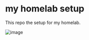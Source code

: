 # my homelab setup

This repo the setup for my homelab.

![image](https://github.com/clemak27/homelab/assets/26412249/f6d92603-4be2-40f5-8254-31cf9a7de758)

<!-- markdownlint-disable -->
<!-- It currently consists of a server running NixOS, with k3s to deploy containers. -->

<!-- ## Structure -->

<!-- - `cluster` -->
<!--   definition of all services running in the cluster -->
<!-- - `hosts` -->
<!--   configuration files for server and virtual machine -->
<!-- - `modules` -->
<!--   general configuration files used by all hosts -->
<!-- - `setup` -->
<!--   notes for setting up my homelab -->

<!-- ## Hardware -->

<!-- - Fractal Node 304 -->
<!-- - AMD Ryzen 5 3600 -->
<!-- - ASRock A520M-ITX -->
<!-- - 16 GB RAM -->
<!-- - 256 GB SSD -->
<!-- - 4 TB HDD -->

<!-- ## Software -->

<!-- ### NixOS -->

<!-- My homelab runs [NixOS](https://nixos.org/). The host's `configuration.nix` sets -->
<!-- the base and machine-specific settings and imports from `modules` as needed. -->

<!-- The update-process works via gitops, so the state of the servers is always equal -->
<!-- to the definition in this repo. To achieve this, the `gitops.nix` module creates -->
<!-- a systemd-service that runs regularly. This service updates the repo (that is -->
<!-- checked out on the host), and checks if any nix-config files changed. If yes, -->
<!-- the new configuration is applied. Should the `flake.lock` have changed, a reboot -->
<!-- is scheduled. -->

<!-- There 2 other services directly running on the host and configured with nix: -->
<!-- [WireGuard](https://www.wireguard.com/), for accessing my homelab from the -->
<!-- outside, and [dnsmasq](https://dnsmasq.org/), for resolving hostnames and some -->
<!-- ad-blocking. -->

<!-- ### k3s -->

<!-- Most other services run in a Kubernetes cluster. To deploy it I use -->
<!-- [k3s](https://k3s.io/). The cluster is managed with -->
<!-- [argoCD](https://argoproj.github.io/cd), which watches the cluster directory for -->
<!-- changes and automatically applies them to the cluster. -->

<!-- Storage and backups are managed with -->
<!-- [longhorn](https://github.com/longhorn/longhorn). Secrets are handled using -->
<!-- [ksops](https://github.com/viaduct-ai/kustomize-sops). -->

<!-- ### other -->

<!-- [Sops](https://github.com/mozilla/sops) is used for secrets, both with ksops and -->
<!-- [nix-sops](https://github.com/Mic92/sops-nix) -->

<!-- [Renovate](https://github.com/renovatebot/renovate) automatically creates pull -->
<!-- requests for updating dependencies. -->

<!-- There are also a few configs for linting and corresponding github-actions that -->
<!-- lint new pull requests. -->
